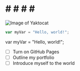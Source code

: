 # # # # # #
![Image of Yaktocat](https://octodex.github.com/images/yaktocat.png)
``` javascript
var myVar = "Hello, world!";
```

var myVar = "Hello, world!";
- [ ] Turn on GitHub Pages
- [ ] Outline my portfolio
- [ ] Introduce myself to the world
